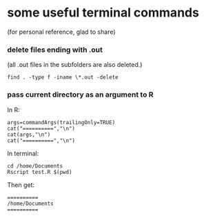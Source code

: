 # some useful terminal commands
(for personal reference, glad to share)

### delete files ending with .out
(all .out files in the subfolders are also deleted.)
```
find . -type f -iname \*.out -delete
```

### pass current directory as an argument to R
In R:
```
args=commandArgs(trailingOnly=TRUE)
cat("==========","\n")
cat(args,"\n")
cat("==========","\n")
```
In terminal:
```
cd /home/Documents
Rscript test.R $(pwd)
```
Then get:
```
==========
/home/Documents
==========
```
